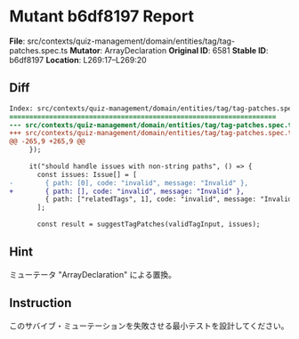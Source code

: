 # Mutant b6df8197 Report

**File**: src/contexts/quiz-management/domain/entities/tag/tag-patches.spec.ts
**Mutator**: ArrayDeclaration
**Original ID**: 6581
**Stable ID**: b6df8197
**Location**: L269:17–L269:20

## Diff

```diff
Index: src/contexts/quiz-management/domain/entities/tag/tag-patches.spec.ts
===================================================================
--- src/contexts/quiz-management/domain/entities/tag/tag-patches.spec.ts	original
+++ src/contexts/quiz-management/domain/entities/tag/tag-patches.spec.ts	mutated #6581
@@ -265,9 +265,9 @@
     });
 
     it("should handle issues with non-string paths", () => {
       const issues: Issue[] = [
-        { path: [0], code: "invalid", message: "Invalid" },
+        { path: [], code: "invalid", message: "Invalid" },
         { path: ["relatedTags", 1], code: "invalid", message: "Invalid" },
       ];
 
       const result = suggestTagPatches(validTagInput, issues);
```

## Hint

ミューテータ "ArrayDeclaration" による置換。

## Instruction

このサバイブ・ミューテーションを失敗させる最小テストを設計してください。
